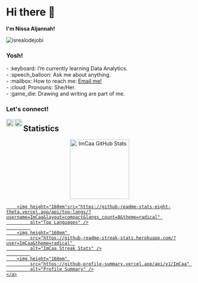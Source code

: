 # <summary><strong>Hi there :wave: 
I'm Nissa Aljannah!</strong></summary>
<p align="left"> <img src="https://komarev.com/ghpvc/?username=goonesmile&label=Profile%20views&color=0e75b6&style=flat" alt="isrealodejobi" />
</p>

### <summary><strong>Yosh!</strong></summary>
<p>
    - :keyboard: I’m currently learning Data Analytics. </br>
    - :speech_balloon: Ask me about anything.</br>
    - :mailbox: How to reach me: <a href="nissaaljannah15@gmail.com">Email me!</a>  </br>
    - :cloud: Pronouns: She/Her. </br>
    - :game_die: Drawing and writing are part of me. </br>
<p>
 
### <summary><strong>Let's connect!</strong></summary>
<a href="https://www.instagram.com/nsa.aljannah_/">
  <img align="left" alt="ca Instagram" width="20px" src="https://simpleicons.now.sh/instagram/495f7e" />
</a>
<a href="https://nissaaljannah.blogspot.com/">
  <img align="left" alt="ca Blog" width="20px" src="https://simpleicons.now.sh/blogger/495f7e" />
</a>

<h2 align="left">Statistics</h2>

<p align="center">
    <a href="https://github.com/nisaaljannah">
        <img height="160em" 
             src="https://github-readme-stats-eight-theta.vercel.app/api?username=ImCaa&show_icons=true&theme=radical&include_all_commits=true&count_private=true" 
             alt="ImCaa GitHub Stats" />
             
        <img height="160em"src="https://github-readme-stats-eight-theta.vercel.app/api/top-langs/?username=ImCaa&layout=compact&langs_count=8&theme=radical" 
             alt="Top Languages" />
             
        <img height="160em" 
             src="https://github-readme-streak-stats.herokuapp.com/?user=ImCaa&theme=radical" 
             alt="ImCaa Streak Stats" />
             
        <img height="160em" 
             src="https://github-profile-summary.vercel.app/api/v1/ImCaa" 
             alt="Profile Summary" />
    </a>
</p>
